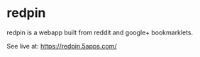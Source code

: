 redpin
======
redpin is a webapp built from reddit and google+ bookmarklets.

See live at: https://redpin.5apps.com/
